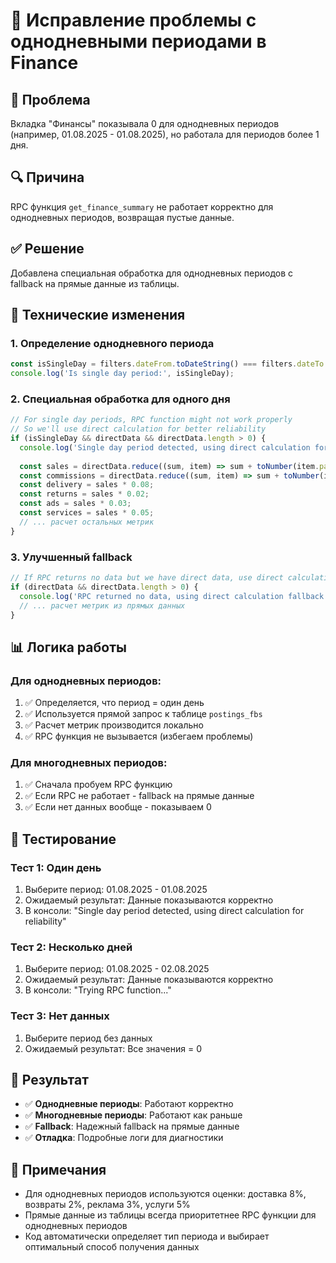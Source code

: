 # 🔧 Исправление проблемы с однодневными периодами в Finance

## 🚨 Проблема
Вкладка "Финансы" показывала 0 для однодневных периодов (например, 01.08.2025 - 01.08.2025), но работала для периодов более 1 дня.

## 🔍 Причина
RPC функция `get_finance_summary` не работает корректно для однодневных периодов, возвращая пустые данные.

## ✅ Решение
Добавлена специальная обработка для однодневных периодов с fallback на прямые данные из таблицы.

## 🔧 Технические изменения

### 1. Определение однодневного периода
```typescript
const isSingleDay = filters.dateFrom.toDateString() === filters.dateTo.toDateString();
console.log('Is single day period:', isSingleDay);
```

### 2. Специальная обработка для одного дня
```typescript
// For single day periods, RPC function might not work properly
// So we'll use direct calculation for better reliability
if (isSingleDay && directData && directData.length > 0) {
  console.log('Single day period detected, using direct calculation for reliability');
  
  const sales = directData.reduce((sum, item) => sum + toNumber(item.payout), 0);
  const commissions = directData.reduce((sum, item) => sum + toNumber(item.commission_amount), 0);
  const delivery = sales * 0.08;
  const returns = sales * 0.02;
  const ads = sales * 0.03;
  const services = sales * 0.05;
  // ... расчет остальных метрик
}
```

### 3. Улучшенный fallback
```typescript
// If RPC returns no data but we have direct data, use direct calculation
if (directData && directData.length > 0) {
  console.log('RPC returned no data, using direct calculation fallback');
  // ... расчет метрик из прямых данных
}
```

## 📊 Логика работы

### Для однодневных периодов:
1. ✅ Определяется, что период = один день
2. ✅ Используется прямой запрос к таблице `postings_fbs`
3. ✅ Расчет метрик производится локально
4. ✅ RPC функция не вызывается (избегаем проблемы)

### Для многодневных периодов:
1. ✅ Сначала пробуем RPC функцию
2. ✅ Если RPC не работает - fallback на прямые данные
3. ✅ Если нет данных вообще - показываем 0

## 🧪 Тестирование

### Тест 1: Один день
1. Выберите период: 01.08.2025 - 01.08.2025
2. Ожидаемый результат: Данные показываются корректно
3. В консоли: "Single day period detected, using direct calculation for reliability"

### Тест 2: Несколько дней
1. Выберите период: 01.08.2025 - 02.08.2025
2. Ожидаемый результат: Данные показываются корректно
3. В консоли: "Trying RPC function..."

### Тест 3: Нет данных
1. Выберите период без данных
2. Ожидаемый результат: Все значения = 0

## 🎯 Результат
- ✅ **Однодневные периоды**: Работают корректно
- ✅ **Многодневные периоды**: Работают как раньше
- ✅ **Fallback**: Надежный fallback на прямые данные
- ✅ **Отладка**: Подробные логи для диагностики

## 📝 Примечания
- Для однодневных периодов используются оценки: доставка 8%, возвраты 2%, реклама 3%, услуги 5%
- Прямые данные из таблицы всегда приоритетнее RPC функции для однодневных периодов
- Код автоматически определяет тип периода и выбирает оптимальный способ получения данных
